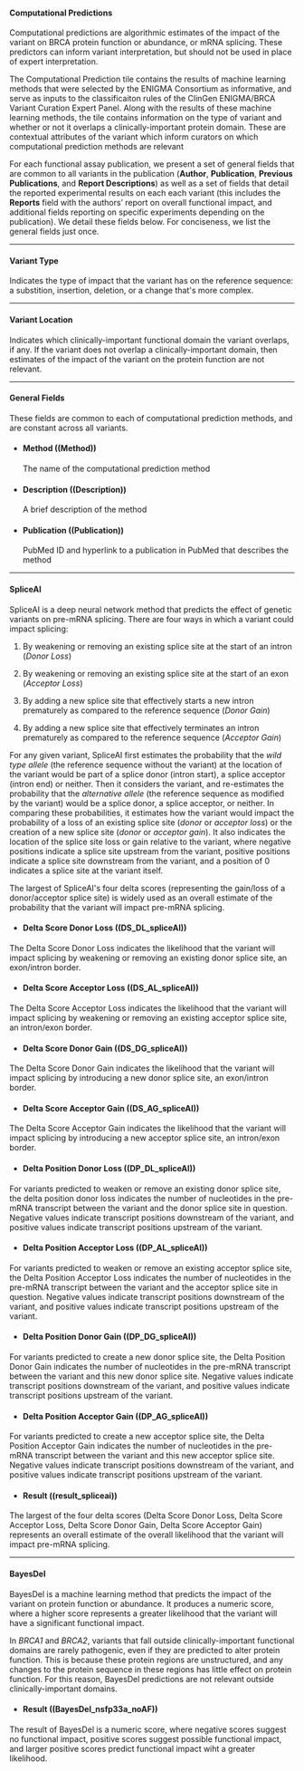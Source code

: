 #### Computational Predictions

Computational predictions are algorithmic estimates of the impact of the variant on BRCA protein function or abundance, or mRNA splicing. These predictors can inform variant interpretation, but should not be used in place of expert interpretation.

The Computational Prediction tile contains the results of machine learning methods that were selected by the ENIGMA Consortium as informative, and serve as inputs to the classificaiton rules of the ClinGen ENIGMA/BRCA Variant Curation Expert Panel.  Along with the results of these machine learning methods, the tile contains information on the type of variant and whether or not it overlaps a clinically-important protein domain.  These are contextual attributes of the variant which inform curators on which computational prediction methods are relevant

For each functional assay publication, we present a set of general fields that are common to all variants in the publication (**Author**, **Publication**, **Previous Publications**, and **Report Descriptions**) as well as a set of fields that detail the reported experimental results on each each variant (this includes the **Reports** field with the authors’ report on overall functional impact, and additional fields reporting on specific experiments depending on the publication). We detail these fields below. For conciseness, we list the general fields just once.

----
#### Variant Type

Indicates the type of impact that the variant has on the reference sequence: a substition, insertion, deletion, or a change that's more complex.

----
#### Variant Location

Indicates which clinically-important functional domain the variant overlaps, if any.  If the variant does not overlap a clinically-important domain, then estimates of the impact of the variant on the protein function are not relevant.


----
#### General Fields

These fields are common to each of computational prediction methods, and are constant across all variants.

* #### Method ((Method))
    The name of the computational prediction method
* #### Description ((Description))
    A brief description of the method
* #### Publication ((Publication))
    PubMed ID and hyperlink to a publication in PubMed that describes the method

----
#### SpliceAI

SpliceAI is a deep neural network method that predicts the effect of genetic variants on pre-mRNA splicing.  There are four ways in which a variant could impact splicing:

1. By weakening or removing an existing splice site at the start of an intron (*Donor Loss*)

2. By weakening or removing an existing splice site at the start of an exon (*Acceptor Loss*)

3. By adding a new splice site that effectively starts a new intron prematurely as compared to the reference sequence  (*Donor Gain*)

4. By adding a new splice site that effectively terminates an intron prematurely as compared to the reference sequence (*Acceptor Gain*)

For any given variant, SpliceAI first estimates the probability that the *wild type allele* (the reference sequence without the variant) at the location of the variant would be part of a splice donor (intron start), a splice acceptor (intron end) or neither.  Then it considers the variant, and re-estimates the probability that the *alternative allele* (the reference sequence as modified by the variant) would be a splice donor, a splice acceptor, or neither.  In comparing these probabilities, it estimates how the variant would impact the probability of a loss of an existing splice site (*donor* or *acceptor loss*) or the creation of a new splice site (*donor* or *acceptor gain*).  It also indicates the location of the splice site loss or gain relative to the variant, where negative positions indicate a splice site upstream from the variant, positive positions indicate a splice site downstream from the variant, and a position of 0 indicates a splice site at the variant itself.

The largest of SpliceAI's four delta scores (representing the gain/loss of a donor/acceptor splice site) is widely used as an overall estimate of the probability that the variant will impact pre-mRNA splicing.

* #### Delta Score Donor Loss ((DS_DL_spliceAI))

The Delta Score Donor Loss indicates the likelihood that the variant will impact splicing by weakening or removing an existing donor splice site, an exon/intron border.

* #### Delta Score Acceptor Loss ((DS_AL_spliceAI))

The Delta Score Acceptor Loss indicates the likelihood that the variant will impact splicing by weakening or removing an existing acceptor splice site, an intron/exon border.

* #### Delta Score Donor Gain ((DS_DG_spliceAI))

The Delta Score Donor Gain indicates the likelihood that the variant will impact splicing by introducing a new donor splice site, an exon/intron border.

* #### Delta Score Acceptor Gain ((DS_AG_spliceAI))

The Delta Score Acceptor Gain indicates the likelihood that the variant will impact splicing by introducing a new acceptor splice site, an intron/exon border.

* #### Delta Position Donor Loss ((DP_DL_spliceAI))

For variants predicted to weaken or remove an existing donor splice site, the delta position donor loss indicates the number of nucleotides in the pre-mRNA transcript between the variant and the donor splice site in question.  Negative values indicate transcript positions downstream of the variant, and positive values indicate transcript positions upstream of the variant.

* #### Delta Position Acceptor Loss ((DP_AL_spliceAI))

For variants predicted to weaken or remove an existing acceptor splice site, the Delta Position Acceptor Loss indicates the number of nucleotides in the pre-mRNA transcript between the variant and the acceptor splice site in question.  Negative values indicate transcript positions downstream of the variant, and positive values indicate transcript positions upstream of the variant.


* #### Delta Position Donor Gain ((DP_DG_spliceAI))

For variants predicted to create a new donor splice site, the Delta Position Donor Gain indicates the number of nucleotides in the pre-mRNA transcript between the variant and this new donor splice site.  Negative values indicate transcript positions downstream of the variant, and positive values indicate transcript positions upstream of the variant.


* #### Delta Position Acceptor Gain ((DP_AG_spliceAI))

For variants predicted to create a new acceptor splice site, the Delta Position Acceptor Gain indicates the number of nucleotides in the pre-mRNA transcript between the variant and this new acceptor splice site.  Negative values indicate transcript positions downstream of the variant, and positive values indicate transcript positions upstream of the variant.

* #### Result ((result_spliceai))

The largest of the four delta scores (Delta Score Donor Loss, Delta Score Acceptor Loss, Delta Score Donor Gain, Delta Score Acceptor Gain) represents an overall estimate of the overall likelihood that the variant will impact pre-mRNA splicing.


----
#### BayesDel

BayesDel is a machine learning method that predicts the impact of the variant on protein function or abundance.  It produces a numeric score, where a higher score represents a greater likelihood that the variant will have a significant functional impact.

In *BRCA1* and *BRCA2*, variants that fall outside clinically-important functional domains are rarely pathogenic, even if they are predicted to alter protein function.  This is because these protein regions are unstructured, and any changes to the protein sequence in these regions has little effect on protein function.  For this reason, BayesDel predictions are not relevant outside clinically-important domains.

* #### Result ((BayesDel_nsfp33a_noAF))

The result of BayesDel is a numeric score, where negative scores suggest no functional impact, positive scores suggest possible functional impact, and larger positive scores predict functional impact wiht a greater likelihood.